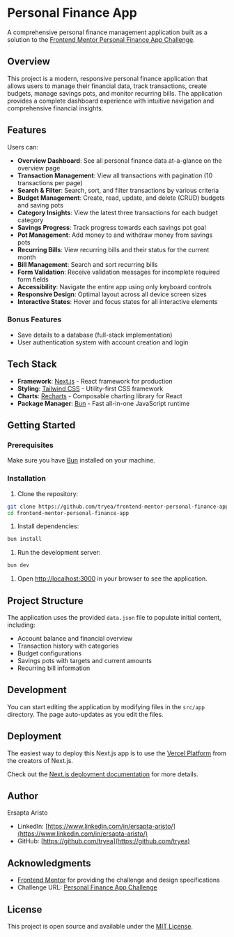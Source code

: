 # Personal Finance App

A comprehensive personal finance management application built as a solution to the [Frontend Mentor Personal Finance App Challenge](https://www.frontendmentor.io/challenges/personal-finance-app-JfjtZgyMt1).

## Overview

This project is a modern, responsive personal finance application that allows users to manage their financial data, track transactions, create budgets, manage savings pots, and monitor recurring bills. The application provides a complete dashboard experience with intuitive navigation and comprehensive financial insights.

## Features

Users can:

- **Overview Dashboard**: See all personal finance data at-a-glance on the overview page
- **Transaction Management**: View all transactions with pagination (10 transactions per page)
- **Search & Filter**: Search, sort, and filter transactions by various criteria
- **Budget Management**: Create, read, update, and delete (CRUD) budgets and saving pots
- **Category Insights**: View the latest three transactions for each budget category
- **Savings Progress**: Track progress towards each savings pot goal
- **Pot Management**: Add money to and withdraw money from savings pots
- **Recurring Bills**: View recurring bills and their status for the current month
- **Bill Management**: Search and sort recurring bills
- **Form Validation**: Receive validation messages for incomplete required form fields
- **Accessibility**: Navigate the entire app using only keyboard controls
- **Responsive Design**: Optimal layout across all device screen sizes
- **Interactive States**: Hover and focus states for all interactive elements

### Bonus Features

- Save details to a database (full-stack implementation)
- User authentication system with account creation and login

## Tech Stack

- **Framework**: [Next.js](https://nextjs.org/) - React framework for production
- **Styling**: [Tailwind CSS](https://tailwindcss.com/) - Utility-first CSS framework
- **Charts**: [Recharts](https://recharts.org/) - Composable charting library for React
- **Package Manager**: [Bun](https://bun.sh/) - Fast all-in-one JavaScript runtime

## Getting Started

### Prerequisites

Make sure you have [Bun](https://bun.sh/) installed on your machine.

### Installation

1. Clone the repository:

```bash
git clone https://github.com/tryea/frontend-mentor-personal-finance-app.git
cd frontend-mentor-personal-finance-app
```

1. Install dependencies:

```bash
bun install
```

1. Run the development server:

```bash
bun dev
```

1. Open [http://localhost:3000](http://localhost:3000) in your browser to see the application.

## Project Structure

The application uses the provided `data.json` file to populate initial content, including:

- Account balance and financial overview
- Transaction history with categories
- Budget configurations
- Savings pots with targets and current amounts
- Recurring bill information

## Development

You can start editing the application by modifying files in the `src/app` directory. The page auto-updates as you edit the files.

## Deployment

The easiest way to deploy this Next.js app is to use the [Vercel Platform](https://vercel.com/new?utm_medium=default-template&filter=next.js&utm_source=create-next-app&utm_campaign=create-next-app-readme) from the creators of Next.js.

Check out the [Next.js deployment documentation](https://nextjs.org/docs/app/building-your-application/deploying) for more details.

## Author

Ersapta Aristo

- LinkedIn: [https://www.linkedin.com/in/ersapta-aristo/](https://www.linkedin.com/in/ersapta-aristo/)
- GitHub: [https://github.com/tryea](https://github.com/tryea)

## Acknowledgments

- [Frontend Mentor](https://www.frontendmentor.io/) for providing the challenge and design specifications
- Challenge URL: [Personal Finance App Challenge](https://www.frontendmentor.io/challenges/personal-finance-app-JfjtZgyMt1)

## License

This project is open source and available under the [MIT License](LICENSE).
